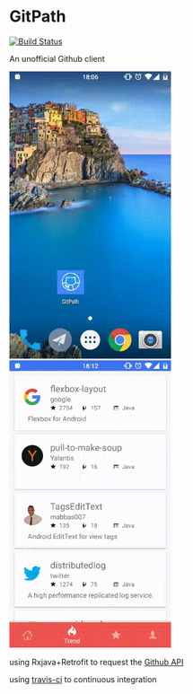 # GitPath
[![Build Status](https://travis-ci.org/huanglizhuo/GitPath.svg?branch=master)](https://travis-ci.org/huanglizhuo/GitPath)

An unofficial Github client 

![screenshoot1](./screenshot/screen1.gif)
![screenshoot2](./screenshot/screen2.gif)

using Rxjava+Retrofit to request the [Github API](https://developer.github.com/)

using [travis-ci](https://travis-ci.org) to continuous integration



